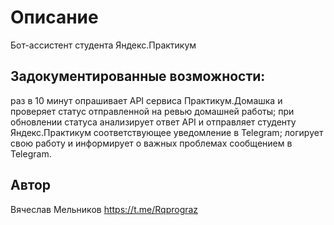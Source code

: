 # Описание
Бот-ассистент студента Яндекс.Практикум

## Задокументированные возможности:
раз в 10 минут опрашивает API сервиса Практикум.Домашка и проверяет статус отправленной на ревью домашней работы;
при обновлении статуса анализирует ответ API и отправляет студенту Яндекс.Практикум соответствующее уведомление в Telegram;
логирует свою работу и информирует о важных проблемах сообщением в Telegram.

## Автор
Вячеслав Мельников
https://t.me/Rqprograz
